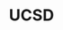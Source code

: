 ---
title: UCSD
crosslinks:
- place
- cscareerquestions
- kansas
- makemychoice
- getdisciplined
- churning
- REEEEEEEEEE
- freefolk
- xkcd
- causeWhyNotMate
- BestOfReports
- IAmA
- EngineeringStudents
- AskEngineers
- aerospace
- thinkpad
- trackers
---